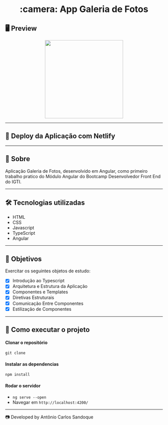 <h1 align = "center"> :camera: App Galeria de Fotos</h1>

## 🖥 Preview

<p align = "center">
  <img src = ""
 width = "250">
</p>

---

## :dash: Deploy da Aplicação com Netlify

>

---

## 📖 Sobre

<p>Aplicação Galeria de Fotos, desenvolvido em Angular, como primeiro trabalho pratico do Módulo Angular do Bootcamp Desenvolvedor Front End do IGTI.</p>

---

## 🛠 Tecnologias utilizadas

- HTML
- CSS
- Javascript
- TypeScript
- Angular

---

## :pushpin: Objetivos

Exercitar os seguintes objetos de estudo:

- [x] Introdução ao Typescript<br />
- [x] Arquitetura e Estrutura da Aplicação<br />
- [x] Componentes e Templates<br />
- [x] Diretivas Estruturais<br />
- [x] Comunicação Entre Componentes<br />
- [x] Estilização de Componentes<br />

---

## 🚀 Como executar o projeto

#### Clonar o repositório

`git clone `

#### Instalar as dependencias

`npm install`

#### Rodar o servidor

- `ng serve --open`
- Navegar em `http://localhost:4200/`

---

:camera: Developed by Antônio Carlos Sandoque
